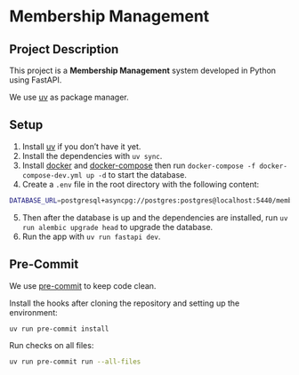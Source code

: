 # Membership Management

## Project Description

This project is a **Membership Management** system developed in Python using FastAPI.

We use [uv](https://docs.astral.sh/uv/) as package manager.

## Setup

1. Install [uv](https://docs.astral.sh/uv/) if you don’t have it yet.
2. Install the dependencies with `uv sync`.
3. Install [docker](https://docs.docker.com/engine/install/) and [docker-compose](https://docs.docker.com/compose/install/) then run `docker-compose -f docker-compose-dev.yml up -d` to start the database.
4. Create a `.env` file in the root directory with the following content:
```bash
DATABASE_URL=postgresql+asyncpg://postgres:postgres@localhost:5440/membership
```
5. Then after the database is up and the dependencies are installed, run `uv run alembic upgrade head` to upgrade the database.
6. Run the app with `uv run fastapi dev`.

## Pre-Commit

We use [pre-commit](https://pre-commit.com/) to keep code clean.

Install the hooks after cloning the repository and setting up the environment:

```bash
uv run pre-commit install
```

Run checks on all files:

```bash
uv run pre-commit run --all-files
```

